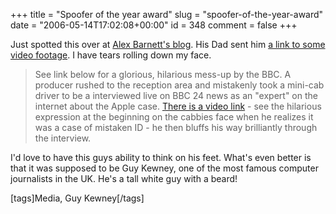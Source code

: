 +++
title = "Spoofer of the year award"
slug = "spoofer-of-the-year-award"
date = "2006-05-14T17:02:08+00:00"
id = 348
comment = false
+++

Just spotted this over at [Alex Barnett's blog](http://blogs.msdn.com/alexbarn/archive/2006/05/14/597452.aspx). His Dad sent him [a link to some video footage](http://img.dailymail.co.uk/video/cabbie.wmv). I have tears rolling down my face.

> See link below for a glorious, hilarious mess-up by the BBC. A producer rushed to the reception area and mistakenly took a mini-cab driver to be a interviewed live on BBC 24 news as an "expert" on the internet about the Apple case. [There is a video link](http://img.dailymail.co.uk/video/cabbie.wmv) - see the hilarious expression at the beginning on the cabbies face when he realizes it was a case of mistaken ID - he then bluffs his way brilliantly through the interview.

I'd love to have this guys ability to think on his feet. What's even better is that it was supposed to be Guy Kewney, one of the most famous computer journalists in the UK. He's a tall white guy with a beard!

[tags]Media, Guy Kewney[/tags]
